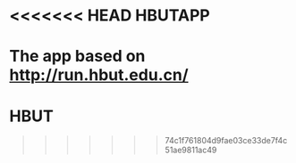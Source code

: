 <<<<<<< HEAD
HBUTAPP
=======

The app based on http://run.hbut.edu.cn/
=======
HBUT
====
>>>>>>> 74c1f761804d9fae03ce33de7f4c51ae9811ac49

